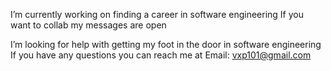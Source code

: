 I’m currently working on finding a career in software engineering
If you want to collab my messages are open

I’m looking for help with getting my foot in the door in software engineering
If you have any questions you can reach me at 
Email: vxp101@gmail.com


